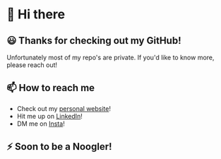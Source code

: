 # 👋 Hi there

## 😃 Thanks for checking out my GitHub!
Unfortunately most of my repo's are private. If you'd like to know more, please reach out!

## 📫 How to reach me
- Check out my [personal website](https://dorukarisoy.com/)!
- Hit me up on [LinkedIn](https://www.linkedin.com/in/darisoy/)!
- DM me on [Insta](https://www.instagram.com/dorukarisoy/)!

## ⚡ Soon to be a Noogler! 
<!--
**darisoy/darisoy** is a ✨ _special_ ✨ repository because its `README.md` (this file) appears on your GitHub profile.

Here are some ideas to get you started:

- 🔭 I’m currently working on ...
- 🌱 I’m currently learning ...
- 👯 I’m looking to collaborate on ...
- 🤔 I’m looking for help with ...
- 💬 Ask me about ...
- 📫 How to reach me: ...
- 😄 Pronouns: ...
- ⚡ Fun fact: ...
-->
